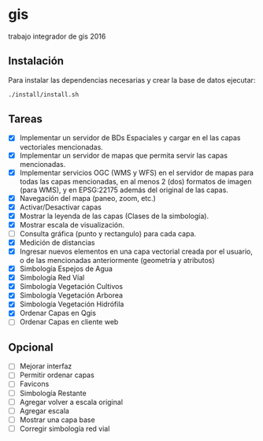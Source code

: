 # gis
trabajo integrador de gis 2016

## Instalación

Para instalar las dependencias necesarias y crear la base de datos ejecutar:

```bash
./install/install.sh
```
## Tareas
- [X] Implementar un servidor de BDs Espaciales y cargar en el las capas vectoriales mencionadas.
- [X] Implementar un servidor de mapas que permita servir las capas mencionadas.
- [X] Implementar servicios OGC (WMS y WFS) en el servidor de mapas para todas las capas mencionadas, en al menos 2 (dos) formatos de imagen (para WMS), y en EPSG:22175 además del original de las capas.
- [X] Navegación del mapa (paneo, zoom, etc.)
- [X] Activar/Desactivar capas
- [X] Mostrar la leyenda de las capas (Clases de la simbología).
- [X] Mostrar escala de visualización.
- [ ] Consulta gráfica (punto y rectangulo) para cada capa.
- [X] Medición de distancias
- [X] Ingresar nuevos elementos en una capa vectorial creada por el usuario, o de las mencionadas anteriormente (geometría y atributos)
- [X] Simbología Espejos de Agua
- [X] Simbología Red Víal
- [X] Simbología Vegetación Cultivos
- [X] Simbología Vegetación Arborea
- [X] Simbología Vegetación Hidrófila
- [X] Ordenar Capas en Qgis
- [ ] Ordenar Capas en cliente web

## Opcional
- [ ] Mejorar interfaz
- [ ] Permitir ordenar capas
- [ ] Favicons
- [ ] Simbología Restante
- [ ] Agregar volver a escala original
- [ ] Agregar escala
- [ ] Mostrar una capa base
- [ ] Corregir simbología red vial
